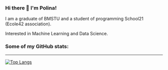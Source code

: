 ### Hi there 👋 I'm Polina!

I am a graduate of BMSTU and a student of programming School21 (Ecole42 association).

Interested in Machine Learning and Data Science.

### Some of my GitHub stats:
---

[![Top Langs](https://github-readme-stats.vercel.app/api/top-langs/?username=polinariabar&langs_count=8&layout=compact&theme=dracula&hide=shell,objective-c,php)](https://github.com/anuraghazra/github-readme-stats)

